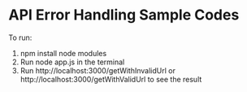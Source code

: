 # API Error Handling Sample Codes

To run:
1. npm install node modules
2. Run node app.js in the terminal
3. Run http://localhost:3000/getWithInvalidUrl or http://localhost:3000/getWithValidUrl to see the result
